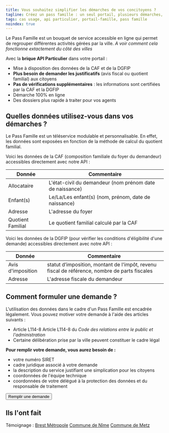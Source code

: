 ```yaml
---
title: Vous souhaitez simplifier les démarches de vos concitoyens ?
tagline: Créez un pass famille : un seul portail, plusieurs démarches, plus de justificatifs papier.
tags: cas usage, api particulier, portail-famille, pass famille
noindex: true
---
```

 
 Le Pass Famille est un bouquet de service accessible en ligne qui permet de regrouper différentes activités gérées par la ville. 
 *A voir comment cela fonctionne extactement du côté des villes*
 
 Avec la **brique API Particulier** dans votre portail :

- Mise à disposition des données de la CAF et de la DGFIP
- **Plus besoin de demander les justificatifs** (avis fiscal ou quotient familial) aux citoyens
- **Pas de vérifications supplémentaires** : les informations sont certifiées par la CAF et la DGFIP
- Démarche 100% en ligne
- Des dossiers plus rapide à traiter pour vos agents

## Quelles données utilisez-vous dans vos démarches ?

Le Pass Famille est un téléservice modulable et personnalisable. En effet, les données sont exposées en fonction de la méthode de calcul du quotient familial.

Voici les données de la CAF (composition familiale du foyer du demandeur) accessibles directement avec notre API : 

| Donnée            | Commentaire                                              |
| ----------------- | -------------------------------------------------------- |
| Allocataire       | L'état-civil du demandeur (nom prénom date de naissance) |
| Enfant(s)         | Le/La/Les enfant(s) (nom, prénom, date de naissance)     |
| Adresse           | L'adresse du foyer                                       |
| Quotient Familial | Le quotient familial calculé par la CAF                  |

Voici les données de la DGFIP (pour vérifier les conditions d'éligibilité d'une demande) accessibles directement avec notre API :

| Donnée            | Commentaire                                                                                  |
| ----------------- | -------------------------------------------------------------------------------------------- |
| Avis d'imposition | statut d’imposition, montant de l'impôt, revenu fiscal de référence, nombre de parts fiscales |
| Adresse           | L'adresse fiscale du demandeur                                                                |


## Comment formuler une demande ?

L'utilisation des données dans le cadre d'un Pass Famille est encadrée légalement. Vous pouvez motiver votre demande à l'aide des articles suivants :

* Article L114-8 <External href="https://www.legifrance.gouv.fr/affichCodeArticle.do?idArticle=LEGIARTI000033219997&cidTexte=LEGITEXT000031366350&dateTexte=20161009"> Article L114-8 </External> du *Code des relations entre le public et l'administration* 
* Certaine délibération prise par la ville peuvent constituer le cadre légal

**Pour remplir votre demande, vous aurez besoin de :**

- votre numéro SIRET
- cadre juridique associé à votre demande
- la description du service justifiant une simplication pour les citoyens
- coordonnées de l'équipe technique
- coordonnées de votre délégué à la protection des données et du responsable de traitement

<Button href="https://signup.api.gouv.fr/api-particulier">Remplir une demande</Button>


## Ils l'ont fait

Témoignage :
[Brest Métropole](https://signup.api.gouv.fr/api-particulier/1255#donnees) 
[Commune de Nîme](https://signup.api.gouv.fr/api-particulier/129#organisation)
[Commune de Metz](https://signup.api.gouv.fr/api-particulier/626#organisation)
